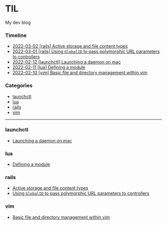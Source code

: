 # TIL

My dev blog

### Timeline

- [2022-03-02 [rails] Active storage and file content types](rails/active_storage_and_content_types.md)
- [2022-03-01 [rails] Using `GlobalID` to pass polymorphic URL parameters to controllers](rails/using_global_id_to_pass_polymorphic_url_parameters_to_controllers.md)
- [2022-02-12 [launchctl] Launching a daemon on mac](launchctl/launching_a_daemon_on_mac.md)
- [2022-02-11 [lua] Defining a module](lua/defining_a_module.md)
- [2022-02-10 [vim] Basic file and directory management within vim](vim/basic_file_and_directory_management_within_vim.md)

### Categories

* [launchctl](#launchctl)
* [lua](#lua)
* [rails](#rails)
* [vim](#vim)

---

### launchctl

- [Launching a daemon on mac](launchctl/launching_a_daemon_on_mac.md)


### lua

- [Defining a module](lua/defining_a_module.md)


### rails

- [Active storage and file content types](rails/active_storage_and_content_types.md)
- [Using `GlobalID` to pass polymorphic URL parameters to controllers](rails/using_global_id_to_pass_polymorphic_url_parameters_to_controllers.md)


### vim

- [Basic file and directory management within vim](vim/basic_file_and_directory_management_within_vim.md)

